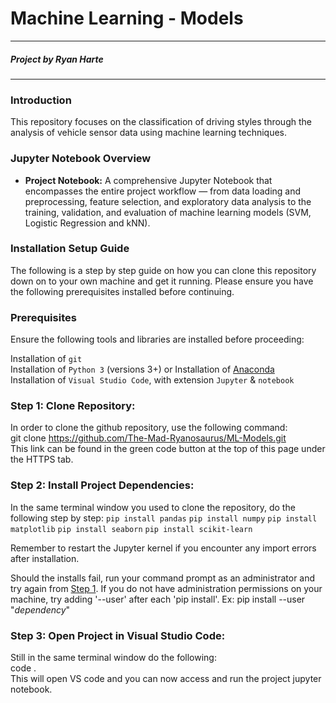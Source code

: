 # **Machine Learning - Models**

---

##### Project by Ryan Harte

---

### **Introduction**

This repository focuses on the classification of driving styles through the analysis of vehicle sensor data using machine learning techniques.

### **Jupyter Notebook Overview**

- **Project Notebook:** A comprehensive Jupyter Notebook that encompasses the entire project workflow — from data loading and preprocessing, feature selection, and exploratory data analysis to the training, validation, and evaluation of machine learning models (SVM, Logistic Regression and kNN). 

### **Installation Setup Guide**

The following is a step by step guide on how you can clone this repository down on to your own machine and get it running. Please ensure you have the following prerequisites installed before continuing.

### **Prerequisites**

Ensure the following tools and libraries are installed before proceeding:

Installation of `git` <br>
Installation of `Python 3` (versions 3+)
or
Installation of [Anaconda](https://www.anaconda.com/download/)<br>
Installation of `Visual Studio Code`, with extension `Jupyter` & `notebook`
  
<a id="step1"></a>

### **Step 1: Clone Repository:**

In order to clone the github repository, use the following command:<br>
git clone https://github.com/The-Mad-Ryanosaurus/ML-Models.git<br>
This link can be found in the green code button at the top of this page under the HTTPS tab.

### **Step 2: Install Project Dependencies:**

In the same terminal window you used to clone the repository, do the following step by step:
`pip install pandas`
`pip install numpy`
`pip install matplotlib`
`pip install seaborn`
`pip install scikit-learn`

Remember to restart the Jupyter kernel if you encounter any import errors after installation.

Should the installs fail, run your command prompt as an administrator and try again from [Step 1](#step1). If you do not have administration permissions on your machine, try adding '--user' after each 'pip install'. Ex: pip install --user "_dependency_"

### **Step 3: Open Project in Visual Studio Code:**

Still in the same terminal window do the following:<br>
code .<br>
This will open VS code and you can now access and run the project jupyter notebook.